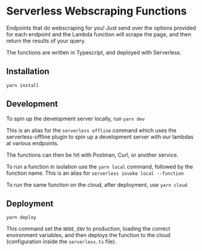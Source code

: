 # Serverless Webscraping Functions

Endpoints that do webscraping for you! Just send over the options provided for each endpoint and the Lambda function will scrape the page, and then return the results of your query.

The functions are written in Typescript, and deployed with Serverless.

## Installation

`yarn install`

## Development

To spin up the development server locally, run `yarn dev`

This is an alias for the `serverless offline` command which uses the serverless-offline plugin to spin up a development server with our lambdas at various endpoints.

The functions can then be hit with Postman, Curl, or another service.

To run a function in isolation use the `yarn local` command, followed by the function name. This is an alias for `serverless invoke local --function`

To run the same function on the cloud, after deployment, use `yarn cloud`

## Deployment

`yarn deploy`

This command set the `NODE_ENV` to production, loading the correct environment variables, and then deploys the function to the cloud (configuration inside the `serverless.ts` file).
